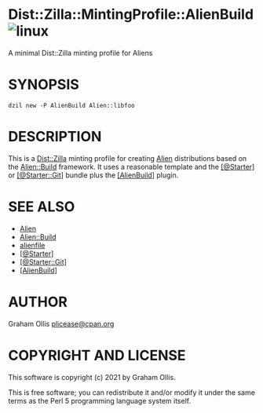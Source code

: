 # Dist::Zilla::MintingProfile::AlienBuild ![linux](https://github.com/PerlAlien/Dist-Zilla-MintingProfile-AlienBuild/workflows/linux/badge.svg)

A minimal Dist::Zilla minting profile for Aliens

# SYNOPSIS

```
dzil new -P AlienBuild Alien::libfoo
```

# DESCRIPTION

This is a [Dist::Zilla](https://metacpan.org/pod/Dist::Zilla) minting profile for creating [Alien](https://metacpan.org/pod/Alien) distributions
based on the [Alien::Build](https://metacpan.org/pod/Alien::Build) framework.  It uses a reasonable template and the
[\[@Starter\]](https://metacpan.org/pod/Dist::Zilla::PluginBundle::AlienBuild) or
[\[@Starter::Git\]](https://metacpan.org/pod/Dist::Zilla::PluginBundle::Starter::Git) bundle plus the
[\[AlienBuild\]](https://metacpan.org/pod/Dist::Zilla::Plugin::AlienBuild) plugin.

# SEE ALSO

- [Alien](https://metacpan.org/pod/Alien)
- [Alien::Build](https://metacpan.org/pod/Alien::Build)
- [alienfile](https://metacpan.org/pod/alienfile)
- [\[@Starter\]](https://metacpan.org/pod/Dist::Zilla::PluginBundle::Starter)
- [\[@Starter::Git\]](https://metacpan.org/pod/Dist::Zilla::PluginBundle::Starter::Git)
- [\[AlienBuild\]](https://metacpan.org/pod/Dist::Zilla::Plugin::AlienBuild)

# AUTHOR

Graham Ollis <plicease@cpan.org>

# COPYRIGHT AND LICENSE

This software is copyright (c) 2021 by Graham Ollis.

This is free software; you can redistribute it and/or modify it under
the same terms as the Perl 5 programming language system itself.
